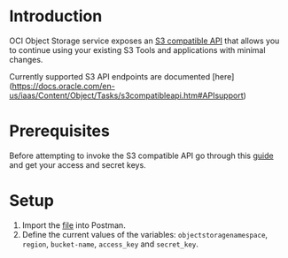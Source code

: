 # Introduction

OCI Object Storage service exposes an [S3 compatible API](https://docs.oracle.com/en-us/iaas/Content/Object/Tasks/s3compatibleapi.htm) that allows you to continue using your existing S3 Tools and applications with minimal changes.

Currently supported S3 API endpoints are documented [here] (https://docs.oracle.com/en-us/iaas/Content/Object/Tasks/s3compatibleapi.htm#APIsupport)

# Prerequisites

Before attempting to invoke the S3 compatible API go through this [guide](https://docs.oracle.com/en-us/iaas/Content/Object/Tasks/s3compatibleapi.htm#usingAPI) and get your access and secret keys.

# Setup

1. Import the [file](/S3_compatibility_API_collection.json) into Postman.
2. Define the current values of the variables: `objectstoragenamespace`, `region`, `bucket-name`, `access_key` and `secret_key`.
